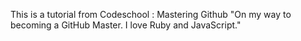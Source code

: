 This is a tutorial from Codeschool : Mastering Github
"On my way to becoming a GitHub Master. I love Ruby and JavaScript."